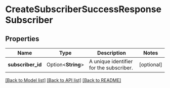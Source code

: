 # CreateSubscriberSuccessResponseSubscriber

## Properties

Name | Type | Description | Notes
------------ | ------------- | ------------- | -------------
**subscriber_id** | Option<**String**> | A unique identifier for the subscriber. | [optional]

[[Back to Model list]](../README.md#documentation-for-models) [[Back to API list]](../README.md#documentation-for-api-endpoints) [[Back to README]](../README.md)


